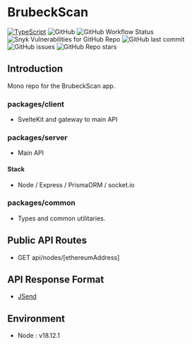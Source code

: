 # BrubeckScan

[![TypeScript](https://badgen.net/badge/icon/typescript?icon=typescript&label)](https://typescriptlang.org)
![GitHub](https://img.shields.io/github/license/adamphivo/brubeckapi)
![GitHub Workflow Status](https://img.shields.io/github/actions/workflow/status/adamphivo/brubeckapi/main.yml?branch=main)
![Snyk Vulnerabilities for GitHub Repo](https://img.shields.io/snyk/vulnerabilities/github/adamphivo/brubeckapi)
![GitHub last commit](https://img.shields.io/github/last-commit/adamphivo/brubeckAPI)
![GitHub issues](https://img.shields.io/github/issues/adamphivo/brubeckAPI)
![GitHub Repo stars](https://img.shields.io/github/stars/adamphivo/brubeckAPI?style=social)

## Introduction

Mono repo for the BrubeckScan app.

### packages/client

- SvelteKit and gateway to main API

### packages/server

- Main API

#### Stack

- Node / Express / PrismaORM / socket.io

### packages/common

- Types and common utilitaries.

## Public API Routes

- GET api/nodes/[ethereumAddress]

## API Response Format

- [JSend](https://github.com/omniti-labs/jsend)

## Environment

- Node : v18.12.1
